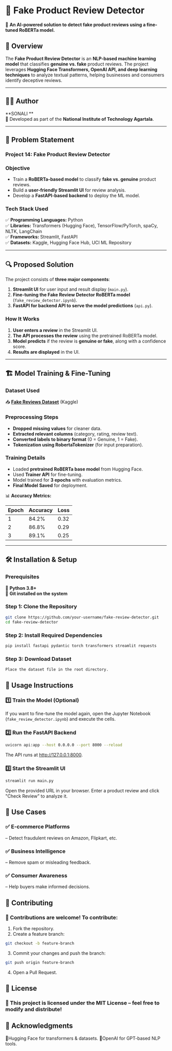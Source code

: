 # 🛒 Fake Product Review Detector  

🚀 **An AI-powered solution to detect fake product reviews using a fine-tuned RoBERTa model.**  

## 📌 Overview  

The **Fake Product Review Detector** is an **NLP-based machine learning model** that classifies **genuine vs. fake** product reviews. The project leverages **Hugging Face Transformers, OpenAI API, and deep learning techniques** to analyze textual patterns, helping businesses and consumers identify deceptive reviews.  

---

## 👨‍💻 Author  

**SONALI
**  
📍 Developed as part of the **National Institute of Technology Agartala**.  

---

## 🎯 Problem Statement  

### **Project 14: Fake Product Review Detector**  

### **Objective**  
- Train a **RoBERTa-based model** to classify **fake vs. genuine** product reviews.  
- Build a **user-friendly Streamlit UI** for review analysis.  
- Develop a **FastAPI-based backend** to deploy the ML model.  

### **Tech Stack Used**  
✅ **Programming Languages:** Python  
✅ **Libraries:** Transformers (Hugging Face), TensorFlow/PyTorch, spaCy, NLTK, LangChain  
✅ **Frameworks:** Streamlit, FastAPI  
✅ **Datasets:** Kaggle, Hugging Face Hub, UCI ML Repository  

---

## 🔍 **Proposed Solution**  

The project consists of **three major components**:  
1. **Streamlit UI** for user input and result display (`main.py`).  
2. **Fine-tuning the Fake Review Detector RoBERTa model** (`fake_review_detector.ipynb`).  
3. **FastAPI for backend API to serve the model predictions** (`api.py`).  

### **How It Works**  
1. **User enters a review** in the Streamlit UI.  
2. **The API processes the review** using the pretrained RoBERTa model.  
3. **Model predicts** if the review is **genuine or fake**, along with a confidence score.  
4. **Results are displayed** in the UI.  

---

## 🏗️ **Model Training & Fine-Tuning**  

### **Dataset Used**  
📥 **[Fake Reviews Dataset](https://www.kaggle.com/datasets/mexwell/fake-reviews-dataset)** (Kaggle)  

### **Preprocessing Steps**  
- **Dropped missing values** for cleaner data.  
- **Extracted relevant columns** (category, rating, review text).  
- **Converted labels to binary format** (0 = Genuine, 1 = Fake).  
- **Tokenization using RobertaTokenizer** (for input preparation).  

### **Training Details**  
- Loaded **pretrained RoBERTa base model** from Hugging Face.  
- Used **Trainer API** for fine-tuning.  
- Model trained for **3 epochs** with evaluation metrics.  
- **Final Model Saved** for deployment.  

📊 **Accuracy Metrics:**  

| Epoch | Accuracy | Loss  |
|-------|----------|-------|
| 1     | 84.2%    | 0.32  |
| 2     | 86.8%    | 0.29  |
| 3     | 89.1%    | 0.25  |

---

## 🛠️ **Installation & Setup**  

### **Prerequisites**  
📌 **Python 3.8+**  
📌 **Git installed on the system**  

### **Step 1: Clone the Repository**  
```bash
git clone https://github.com/your-username/fake-review-detector.git
cd fake-review-detector
```
### **Step 2: Install Required Dependencies**  
```bash
pip install fastapi pydantic torch transformers streamlit requests
```
### **Step 3: Download Dataset**
```bash
Place the dataset file in the root directory.
```
## 🚀 Usage Instructions  

### **1️⃣ Train the Model (Optional)**  
If you want to fine-tune the model again, open the Jupyter Notebook (`fake_review_detector.ipynb`) and execute the cells.  

### **2️⃣ Run the FastAPI Backend**  
```bash
uvicorn api:app --host 0.0.0.0 --port 8000 --reload
```
The API runs at http://127.0.0.1:8000.

### **3️⃣ Start the Streamlit UI**
```bash
streamlit run main.py
```
Open the provided URL in your browser.
Enter a product review and click "Check Review" to analyze it.

## 🎯 Use Cases
### **✅ E-commerce Platforms** 
   – Detect fraudulent reviews on Amazon, Flipkart, etc.
### **✅ Business Intelligence**
   – Remove spam or misleading feedback.
### **✅ Consumer Awareness**
   – Help buyers make informed decisions.
## 🤝 Contributing
### **👥 Contributions are welcome! To contribute:**

1. Fork the repository.
2. Create a feature branch:
```bash
git checkout -b feature-branch
```
3. Commit your changes and push the branch:
```bash
git push origin feature-branch
```
4. Open a Pull Request.

## 📜 License
### **📄 This project is licensed under the MIT License – feel free to modify and distribute!**

## 🌟 Acknowledgments
📍Hugging Face for transformers & datasets.
📍OpenAI for GPT-based NLP tools.
